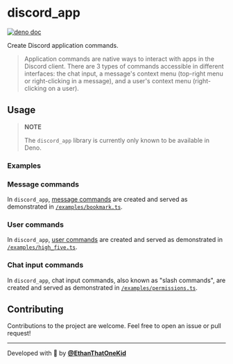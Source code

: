 # discord_app

[![deno doc](https://doc.deno.land/badge.svg)](https://deno.land/x/discord_app)

Create Discord application commands.

> Application commands are native ways to interact with apps in the Discord
> client. There are 3 types of commands accessible in different interfaces: the
> chat input, a message's context menu (top-right menu or right-clicking in a
> message), and a user's context menu (right-clicking on a user).

## Usage

> **NOTE**
>
> The `discord_app` library is currently only known to be available in Deno.

### Examples

<!-- Examples are located in the generated library documentation. -->

### Message commands

In `discord_app`,
[message commands](https://discord.com/developers/docs/interactions/application-commands#message-commands)
are created and served as demonstrated in
[`/examples/bookmark.ts`](./examples/bookmark.ts).

### User commands

In `discord_app`,
[user commands](https://discord.com/developers/docs/interactions/application-commands#user-commands)
are created and served as demonstrated in
[`/examples/high_five.ts`](./examples/high_five.ts).

### Chat input commands

In `discord_app`, chat input commands, also known as "slash commands", are
created and served as demonstrated in
[`/examples/permissions.ts`](./examples/permissions.ts).

## Contributing

Contributions to the project are welcome. Feel free to open an issue or pull
request!

---

Developed with 💜 by [**@EthanThatOneKid**](https://etok.codes/)
